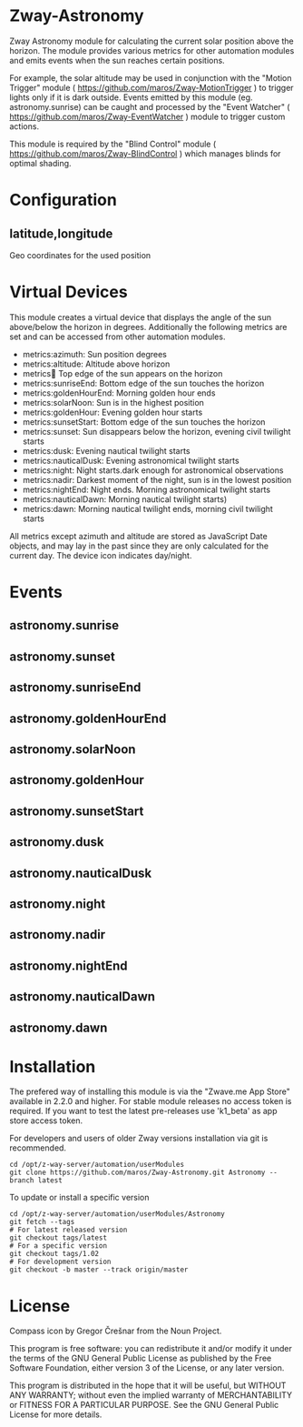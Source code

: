 # Zway-Astronomy

Zway Astronomy module for calculating the current solar position above the 
horizon. The module provides various metrics for other automation modules 
and emits events when the sun reaches certain positions.

For example, the solar altitude may be used in conjunction with the 
"Motion Trigger" module ( https://github.com/maros/Zway-MotionTrigger ) to 
trigger lights only if it is dark outside. Events emitted by this module 
(eg. astronomy.sunrise) can be caught and processed by the "Event Watcher"
( https://github.com/maros/Zway-EventWatcher ) module to trigger custom 
actions.

This module is required by the "Blind Control" module 
( https://github.com/maros/Zway-BlindControl ) which manages blinds for 
optimal shading.

# Configuration

## latitude,longitude

Geo coordinates for the used position

# Virtual Devices

This module creates a virtual device that displays the angle of the sun
above/below the horizon in degrees. Additionally the following metrics are 
set and can be accessed from other automation modules.

*    metrics:azimuth: Sun position degrees
*    metrics:altitude: Altitude above horizon
*    metrics:sunrise: Top edge of the sun appears on the horizon
*    metrics:sunriseEnd: Bottom edge of the sun touches the horizon
*    metrics:goldenHourEnd: Morning golden hour ends
*    metrics:solarNoon: Sun is in the highest position
*    metrics:goldenHour: Evening golden hour starts
*    metrics:sunsetStart: Bottom edge of the sun touches the horizon
*    metrics:sunset: Sun disappears below the horizon, evening civil twilight starts
*    metrics:dusk: Evening nautical twilight starts
*    metrics:nauticalDusk: Evening astronomical twilight starts
*    metrics:night: Night starts.dark enough for astronomical observations
*    metrics:nadir: Darkest moment of the night, sun is in the lowest position
*    metrics:nightEnd: Night ends. Morning astronomical twilight starts
*    metrics:nauticalDawn: Morning nautical twilight starts)
*    metrics:dawn: Morning nautical twilight ends, morning civil twilight starts

All metrics except azimuth and altitude are stored as JavaScript Date objects,
and may lay in the past since they are only calculated for the current day. 
The device icon indicates day/night.

# Events

## astronomy.sunrise

## astronomy.sunset

## astronomy.sunriseEnd

## astronomy.goldenHourEnd

## astronomy.solarNoon

## astronomy.goldenHour

## astronomy.sunsetStart

## astronomy.dusk

## astronomy.nauticalDusk

## astronomy.night

## astronomy.nadir

## astronomy.nightEnd

## astronomy.nauticalDawn

## astronomy.dawn

# Installation

The prefered way of installing this module is via the "Zwave.me App Store"
available in 2.2.0 and higher. For stable module releases no access token is 
required. If you want to test the latest pre-releases use 'k1_beta' as 
app store access token.

For developers and users of older Zway versions installation via git is 
recommended.

```shell
cd /opt/z-way-server/automation/userModules
git clone https://github.com/maros/Zway-Astronomy.git Astronomy --branch latest
```

To update or install a specific version
```shell
cd /opt/z-way-server/automation/userModules/Astronomy
git fetch --tags
# For latest released version
git checkout tags/latest
# For a specific version
git checkout tags/1.02
# For development version
git checkout -b master --track origin/master
```

# License

Compass icon by Gregor Črešnar from the Noun Project.

This program is free software: you can redistribute it and/or modify
it under the terms of the GNU General Public License as published by
the Free Software Foundation, either version 3 of the License, or any 
later version.

This program is distributed in the hope that it will be useful,
but WITHOUT ANY WARRANTY; without even the implied warranty of
MERCHANTABILITY or FITNESS FOR A PARTICULAR PURPOSE. See the
GNU General Public License for more details.
